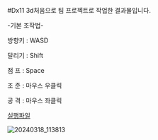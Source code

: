 #Dx11 3d처음으로 팀 프로젝트로 작업한 결과물입니다.

-기본 조작법-

방향키 : WASD

달리기 : Shift

점 프 : Space

조 준 : 마우스 우클릭

공 격 : 마우스 좌클릭

[실행파일](https://github.com/ahskal/Dx11-FPS/releases/tag/v1.0.1) 

![20240318_113813](https://github.com/ahskal/Dx11-FPS/assets/34364273/d7913fbf-fb3d-4614-a4f7-b510c6fee5cc)
